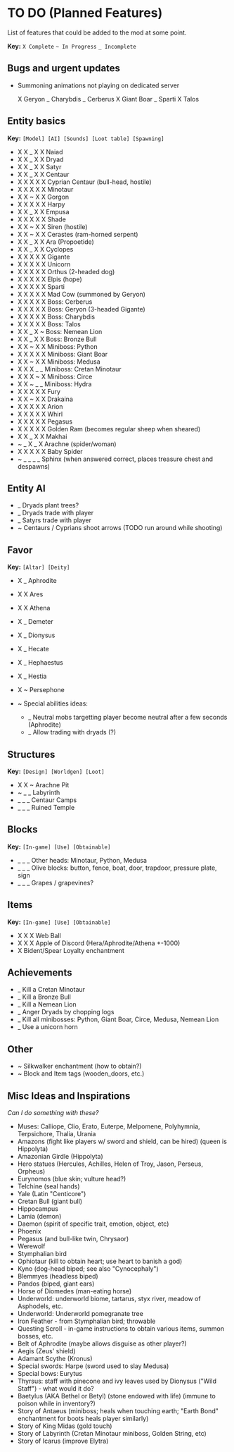 # TO DO (Planned Features)

List of features that could be added to the mod at some point.

__Key:__
`X Complete` `~ In Progress` `_ Incomplete`

## Bugs and urgent updates

- Summoning animations not playing on dedicated server

  X Geryon  _ Charybdis  _ Cerberus  X Giant Boar  _ Sparti  X Talos

## Entity basics

__Key:__
`[Model] [AI] [Sounds] [Loot table] [Spawning]`

- X X _ X X Naiad
- X X _ X X Dryad
- X X _ X X Satyr
- X X _ X X Centaur
- X X X X X Cyprian Centaur (bull-head, hostile)
- X X X X X Minotaur
- X X ~ X X Gorgon
- X X X X X Harpy
- X X _ X X Empusa
- X X X X X Shade
- X X ~ X X Siren (hostile)
- X X ~ X X Cerastes (ram-horned serpent)
- X X _ X X Ara (Propoetide)
- X X _ X X Cyclopes
- X X X X X Gigante
- X X X X X Unicorn
- X X X X X Orthus (2-headed dog)
- X X X X X Elpis (hope)
- X X X X X Sparti
- X X X X X Mad Cow (summoned by Geryon)
- X X X X X Boss: Cerberus
- X X X X X Boss: Geryon (3-headed Gigante)
- X X X X X Boss: Charybdis
- X X X X X Boss: Talos
- X X _ X ~ Boss: Nemean Lion
- X X _ X X Boss: Bronze Bull
- X X ~ X X Miniboss: Python
- X X X X X Miniboss: Giant Boar
- X X ~ X X Miniboss: Medusa
- X X X _ _ Miniboss: Cretan Minotaur
- X X X ~ X Miniboss: Circe
- X X ~ _ _ Miniboss: Hydra
- X X X X X Fury
- X X ~ X X Drakaina
- X X X X X Arion
- X X X X X Whirl
- X X X X X Pegasus
- X X X X X Golden Ram (becomes regular sheep when sheared)
- X X _ X X Makhai
- ~ _ X _ X Arachne (spider/woman)
- X X X X X Baby Spider
- ~ _ _ _ _ Sphinx (when answered correct, places treasure chest and despawns)

## Entity AI

- _ Dryads plant trees?
- _ Dryads trade with player
- _ Satyrs trade with player
- ~ Centaurs / Cyprians shoot arrows (TODO run around while shooting)

## Favor

__Key:__
`[Altar] [Deity]`

- X _ Aphrodite
- X X Ares
- X X Athena
- X _ Demeter
- X _ Dionysus
- X _ Hecate
- X _ Hephaestus
- X _ Hestia
- X ~ Persephone

- ~ Special abilities ideas:
  - _ Neutral mobs targetting player become neutral after a few seconds (Aphrodite)
  - _ Allow trading with dryads (?)

## Structures

__Key:__
`[Design] [Worldgen] [Loot]`

- X X ~ Arachne Pit
- ~ _ _ Labyrinth
- _ _ _ Centaur Camps
- _ _ _ Ruined Temple

## Blocks

__Key:__
`[In-game] [Use] [Obtainable]`

- _ _ _ Other heads: Minotaur, Python, Medusa
- _ _ _ Olive blocks: button, fence, boat, door, trapdoor, pressure plate, sign
- _ _ _ Grapes / grapevines?


## Items

__Key:__
`[In-game] [Use] [Obtainable]`

- X X X Web Ball
- X X X Apple of Discord (Hera/Aphrodite/Athena +-1000)
- X Bident/Spear Loyalty enchantment

## Achievements

- _ Kill a Cretan Minotaur
- _ Kill a Bronze Bull
- _ Kill a Nemean Lion
- _ Anger Dryads by chopping logs
- _ Kill all minibosses: Python, Giant Boar, Circe, Medusa, Nemean Lion
- _ Use a unicorn horn


## Other

- ~ Silkwalker enchantment (how to obtain?)
- ~ Block and Item tags (wooden_doors, etc.)


## Misc Ideas and Inspirations

_Can I do something with these?_

- Muses: Calliope, Clio, Erato, Euterpe, Melpomene, Polyhymnia, Terpsichore, Thalia, Urania
- Amazons (fight like players w/ sword and shield, can be hired) (queen is Hippolyta)
- Amazonian Girdle (Hippolyta)
- Hero statues (Hercules, Achilles, Helen of Troy, Jason, Perseus, Orpheus)
- Eurynomos (blue skin; vulture head?)
- Telchine (seal hands)
- Yale (Latin "Centicore")
- Cretan Bull (giant bull)
- Hippocampus
- Lamia (demon)
- Daemon (spirit of specific trait, emotion, object, etc)
- Phoenix
- Pegasus (and bull-like twin, Chrysaor)
- Werewolf
- Stymphalian bird
- Ophiotaur (kill to obtain heart; use heart to banish a god)
- Kyno (dog-head biped; see also "Cynocephaly")
- Blemmyes (headless biped)
- Pandos (biped, giant ears)
- Horse of Diomedes (man-eating horse)
- Underworld: underworld biome, tartarus, styx river, meadow of Asphodels, etc.
- Underworld: Underworld pomegranate tree
- Iron Feather - from Stymphalian bird; throwable
- Questing Scroll - in-game instructions to obtain various items, summon bosses, etc.
- Belt of Aphrodite (maybe allows disguise as other player?)
- Aegis (Zeus' shield)
- Adamant Scythe (Kronus)
- Special swords: Harpe (sword used to slay Medusa)
- Special bows: Eurytus
- Thyrsus: staff with pinecone and ivy leaves used by Dionysus ("Wild Staff") - what would it do?
- Baetylus (AKA Bethel or Betyl) (stone endowed with life) (immune to poison while in inventory?)
- Story of Antaeus (miniboss; heals when touching earth; "Earth Bond" enchantment for boots heals player similarly)
- Story of King Midas (gold touch)
- Story of Labyrinth (Cretan Minotaur miniboss, Golden String, etc)
- Story of Icarus (improve Elytra)

